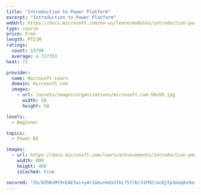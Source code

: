 ```yaml
---
title: "Introduction to Power Platform"
excerpt: "Introduction to Power Platform"
webUrl: https://docs.microsoft.com/en-us/learn/modules/introduction-power-platform/
type: course
price: Free
length: PT21M
ratings:
  count: 15790
  average: 4.717353
heat: 72

provider:
  name: Microsoft Learn
  domain: microsoft.com
  images:
    - url: /assets/images/organizations/microsoft.com-50x50.jpg
      width: 50
      height: 50

levels:
  - Beginner

topics:
  - Power BI

images:
  - url: https://docs.microsoft.com/learn/achievements/introduction-power-platform-social.png
    width: 800
    height: 400
    isCached: true

secured: "S5/8ZhRzMt9+EAEfwi+y4r1Ueu+kXXnTkL757rD/31FM2/ocQjfp3oGq0v9arW4S2Q8YAQgRyjNXyCBj8Q6fxMcoMLrFX/mqXqdOad31NKMj/726+V/sLL+ZYMLLKFN4f62J7JK5lQb9l+9SOqscAvdv87w8q60l2VPfOOqgcEHrcBymAaPglwUyn7+3/XHVqF9BLpGTKAYoopucbx9cp5RVQWcvvBnxYD+rkYeaQbKjXCQTSrOQortia1DHnj9fyM2MQ+4sN0pK8EqN60ztgyN1OCVWUff8rBFqynOb8qlAGcl77I44lrZQllWdz03PLCY4HVFt4DlCHL6VXAspfNy9rEW+a9HwhzXPURzfXpp6Rk4IYV/vCY872JVVTISMWGfahvMSnynCcPzFABEq4Q9hWvHAaybh2rf6hNXu8If2i8kphoSEMdH8Xnt+0mcl;EDeX0ILodMsj1tB1HmZxqg=="
---
```


